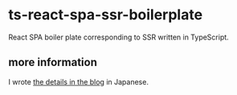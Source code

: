 # ts-react-spa-ssr-boilerplate

React SPA boiler plate corresponding to SSR written in TypeScript.

## more information

I wrote [the details in the blog]() in Japanese.
